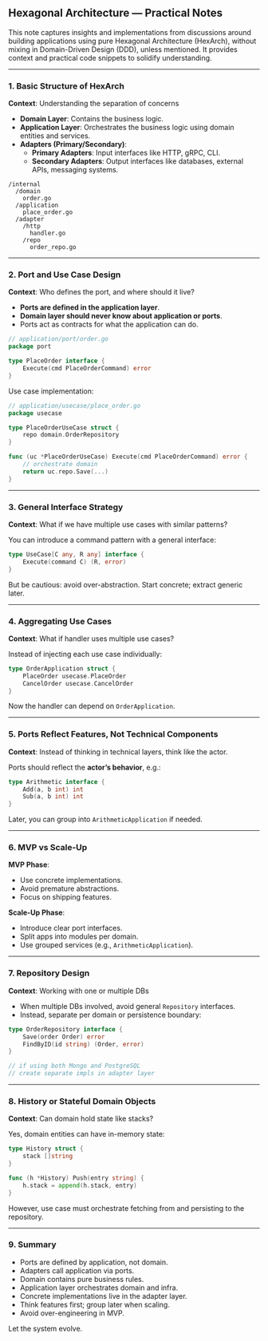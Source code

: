 ## Hexagonal Architecture — Practical Notes

This note captures insights and implementations from discussions around building applications using pure Hexagonal Architecture (HexArch), without mixing in Domain-Driven Design (DDD), unless mentioned. It provides context and practical code snippets to solidify understanding.

---

### 1. **Basic Structure of HexArch**

**Context**: Understanding the separation of concerns

- **Domain Layer**: Contains the business logic.
- **Application Layer**: Orchestrates the business logic using domain entities and services.
- **Adapters (Primary/Secondary)**:
  - **Primary Adapters**: Input interfaces like HTTP, gRPC, CLI.
  - **Secondary Adapters**: Output interfaces like databases, external APIs, messaging systems.

```
/internal
  /domain
    order.go
  /application
    place_order.go
  /adapter
    /http
      handler.go
    /repo
      order_repo.go
```

---

### 2. **Port and Use Case Design**

**Context**: Who defines the port, and where should it live?

- **Ports are defined in the application layer**.
- **Domain layer should never know about application or ports**.
- Ports act as contracts for what the application can do.

```go
// application/port/order.go
package port

type PlaceOrder interface {
    Execute(cmd PlaceOrderCommand) error
}
```

Use case implementation:

```go
// application/usecase/place_order.go
package usecase

type PlaceOrderUseCase struct {
    repo domain.OrderRepository
}

func (uc *PlaceOrderUseCase) Execute(cmd PlaceOrderCommand) error {
    // orchestrate domain
    return uc.repo.Save(...)
}
```

---

### 3. **General Interface Strategy**

**Context**: What if we have multiple use cases with similar patterns?

You can introduce a command pattern with a general interface:

```go
type UseCase[C any, R any] interface {
    Execute(command C) (R, error)
}
```

But be cautious: avoid over-abstraction. Start concrete; extract generic later.

---

### 4. **Aggregating Use Cases**

**Context**: What if handler uses multiple use cases?

Instead of injecting each use case individually:

```go
type OrderApplication struct {
    PlaceOrder usecase.PlaceOrder
    CancelOrder usecase.CancelOrder
}
```

Now the handler can depend on `OrderApplication`.

---

### 5. **Ports Reflect Features, Not Technical Components**

**Context**: Instead of thinking in technical layers, think like the actor.

Ports should reflect the **actor’s behavior**, e.g.:

```go
type Arithmetic interface {
    Add(a, b int) int
    Sub(a, b int) int
}
```

Later, you can group into `ArithmeticApplication` if needed.

---

### 6. **MVP vs Scale-Up**

**MVP Phase**:

- Use concrete implementations.
- Avoid premature abstractions.
- Focus on shipping features.

**Scale-Up Phase**:

- Introduce clear port interfaces.
- Split apps into modules per domain.
- Use grouped services (e.g., `ArithmeticApplication`).

---

### 7. **Repository Design**

**Context**: Working with one or multiple DBs

- When multiple DBs involved, avoid general `Repository` interfaces.
- Instead, separate per domain or persistence boundary:

```go
type OrderRepository interface {
    Save(order Order) error
    FindByID(id string) (Order, error)
}

// if using both Mongo and PostgreSQL
// create separate impls in adapter layer
```

---

### 8. **History or Stateful Domain Objects**

**Context**: Can domain hold state like stacks?

Yes, domain entities can have in-memory state:

```go
type History struct {
    stack []string
}

func (h *History) Push(entry string) {
    h.stack = append(h.stack, entry)
}
```

However, use case must orchestrate fetching from and persisting to the repository.

---

### 9. **Summary**

- Ports are defined by application, not domain.
- Adapters call application via ports.
- Domain contains pure business rules.
- Application layer orchestrates domain and infra.
- Concrete implementations live in the adapter layer.
- Think features first; group later when scaling.
- Avoid over-engineering in MVP.

Let the system evolve.
